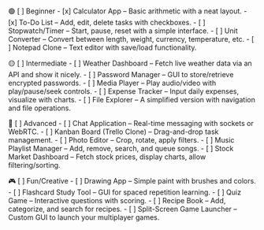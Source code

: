 🟢 [ ] Beginner
    - [x] Calculator App – Basic arithmetic with a neat layout.
    - [x] To-Do List – Add, edit, delete tasks with checkboxes.
    - [ ] Stopwatch/Timer – Start, pause, reset with a simple interface.
    - [ ] Unit Converter – Convert between length, weight, currency, temperature, etc.
    - [ ] Notepad Clone – Text editor with save/load functionality.

🟡 [ ]  Intermediate
    - [ ] Weather Dashboard – Fetch live weather data via an API and show it nicely.
    - [ ] Password Manager – GUI to store/retrieve encrypted passwords.
    - [ ] Media Player – Play audio/video with play/pause/seek controls.
    - [ ] Expense Tracker – Input daily expenses, visualize with charts.
    - [ ] File Explorer – A simplified version with navigation and file operations.

🔴 [ ]  Advanced
    - [ ] Chat Application – Real-time messaging with sockets or WebRTC.
    - [ ] Kanban Board (Trello Clone) – Drag-and-drop task management.
    - [ ] Photo Editor – Crop, rotate, apply filters.
    - [ ] Music Playlist Manager – Add, remove, search, and queue songs.
    - [ ] Stock Market Dashboard – Fetch stock prices, display charts, allow filtering/sorting.

🎮 [ ]  Fun/Creative
    - [ ] Drawing App – Simple paint with brushes and colors.
    - [ ] Flashcard Study Tool – GUI for spaced repetition learning.
    - [ ] Quiz Game – Interactive questions with scoring.
    - [ ] Recipe Book – Add, categorize, and search for recipes.
    - [ ] Split-Screen Game Launcher – Custom GUI to launch your multiplayer games.
